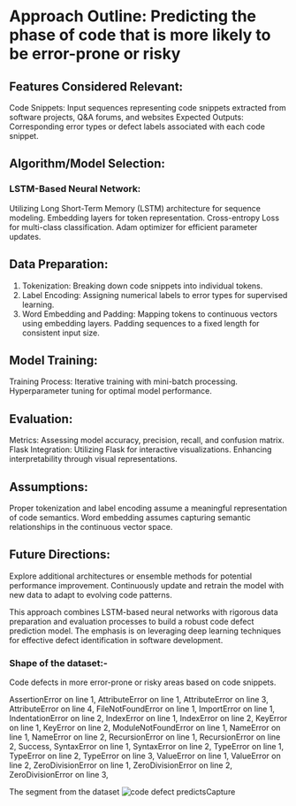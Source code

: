 # Approach Outline: Predicting the phase of code that is more likely to be error-prone or risky

## Features Considered Relevant:
Code Snippets: Input sequences representing code snippets extracted from software projects, Q&A forums, and websites
Expected Outputs: Corresponding error types or defect labels associated with each code snippet.

## Algorithm/Model Selection:
### LSTM-Based Neural Network:
Utilizing Long Short-Term Memory (LSTM) architecture for sequence modeling.
Embedding layers for token representation.
Cross-entropy Loss for multi-class classification.
Adam optimizer for efficient parameter updates.

## Data Preparation:
1. Tokenization:
Breaking down code snippets into individual tokens. 
2. Label Encoding:
Assigning numerical labels to error types for supervised learning.
3. Word Embedding and Padding:
Mapping tokens to continuous vectors using embedding layers.
Padding sequences to a fixed length for consistent input size.

## Model Training:
Training Process:
Iterative training with mini-batch processing.
Hyperparameter tuning for optimal model performance.

## Evaluation:
Metrics:
Assessing model accuracy, precision, recall, and confusion matrix.
Flask Integration:
Utilizing Flask for interactive visualizations.
Enhancing interpretability through visual representations.

## Assumptions:
Proper tokenization and label encoding assume a meaningful representation of code semantics.
Word embedding assumes capturing semantic relationships in the continuous vector space.

## Future Directions:
Explore additional architectures or ensemble methods for potential performance improvement.
Continuously update and retrain the model with new data to adapt to evolving code patterns.

This approach combines LSTM-based neural networks with rigorous data preparation and evaluation processes to build a robust code defect prediction model. The emphasis is on leveraging deep learning techniques for effective defect identification in software development.


### Shape of the dataset:-

Code defects in more error-prone or risky areas based on code snippets. 

AssertionError on line 1,
AttributeError on line 1,
AttributeError on line 3,
AttributeError on line 4,
FileNotFoundError on line 1,
ImportError on line 1,
IndentationError on line 2,
IndexError on line 1,
IndexError on line 2,
KeyError on line 1,
KeyError on line 2,
ModuleNotFoundError on line 1,
NameError on line 1,
NameError on line 2,
RecursionError on line 1,
RecursionError on line 2,
Success,
SyntaxError on line 1,
SyntaxError on line 2,
TypeError on line 1,
TypeError on line 2,
TypeError on line 3,
ValueError on line 1,
ValueError on line 2,
ZeroDivisionError on line 1,
ZeroDivisionError on line 2,
ZeroDivisionError on line 3,

The segment from the dataset
![code defect predictsCapture](https://github.com/warunasrinath/Defect-Prediction/assets/56961480/4623a12c-e76f-4fd6-b6fc-e4243270cddf)
